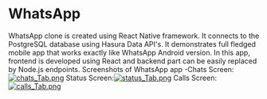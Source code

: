 # WhatsApp
WhatsApp clone is created using React Native framework. It connects to the PostgreSQL database using Hasura Data API's. It demonstrates full fledged mobile app that works exactly like WhatsApp Android version. In this app, frontend is developed using React and backend part can be easily replaced by Node.js endpoints. 
Screenshots of WhatsApp app -Chats Screen:
[![chats_Tab.png](https://s9.postimg.org/4gwzdjh8v/chats_Tab.png)](https://postimg.org/image/fgi6p57nv/)
Status Screen:[![status_Tab.png](https://s9.postimg.org/4todjjk1b/status_Tab.png)](https://postimg.org/image/l4ohfuwiz/)
Calls Screen:[![calls_Tab.png](https://s9.postimg.org/5vyk262vj/calls_Tab.png)](https://postimg.org/image/9fkhrz5l7/)
